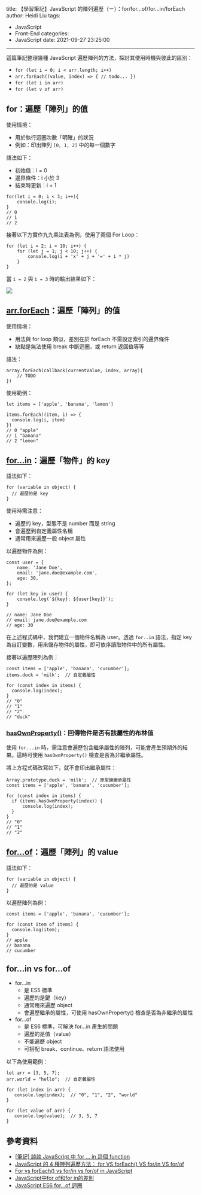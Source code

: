 title: 【學習筆記】JavaScript 的陣列遍歷（ㄧ）：for/for...of/for...in/forEach
author: Heidi Liu
tags:
  - JavaScript
  - Front-End
categories:
  - JavaScript
date: 2021-09-27 23:25:00
---
這篇筆記整理幾種 JavaScript 遍歷陣列的方法，探討其使用時機與彼此的區別：

+ `for (let i = 0; i < arr.length; i++)`
+ `arr.forEach((value, index) => { // todo... })`
+ `for (let i in arr)`
+ `for (let v of arr)`

<!--more-->

## for：遍歷「陣列」的值

使用情境：

+ 用於執行迴圈次數「明確」的狀況
+ 例如：印出陣列 `[0, 1, 2]` 中的每一個數字

語法如下：

+ 初始值：i = 0
+ 邊界條件：i 小於 3
+ 結束時更新：i + 1

```javascript=
for(let i = 0; i < 3; i++){
    console.log(i);
}
// 0
// 1
// 2
```

接著以下方實作九九乘法表為例，使用了兩個 For Loop：

```javascript=
for (let i = 2; i < 10; i++) {
    for (let j = 1; j < 10; j++) {
        console.log(i + 'x' + j + '=' + i * j)
    }
}
```

當 `i = 2` 與 `i = 3` 時的輸出結果如下：

![](https://i.imgur.com/dPeST08.png)


## [arr.forEach](https://developer.mozilla.org/zh-TW/docs/Web/JavaScript/Reference/Global_Objects/Array/forEach)：遍歷「陣列」的值

使用情境：

+ 用法與 for loop 類似，差別在於 forEach 不需設定索引的邊界條件
+ 缺點是無法使用 break 中斷迴圈，或 return 返回值等等

語法：

```javascript=
array.forEach(callback(currentValue, index, array){
    // TODO
})
```

使用範例：

```javascript=
let items = ['apple', 'banana', 'lemon']

items.forEach((item, i) => {
  console.log(i, item)
})
// 0 "apple"
// 1 "banana"
// 2 "lemon"
```


## [for...in](https://developer.mozilla.org/zh-TW/docs/Web/JavaScript/Reference/Statements/for...in)：遍歷「物件」的 key

語法如下：

```javascript=
for (variable in object) {
  // 遍歷的是 key
}
```

使用時需注意：

+ 遍歷的 key，型態不是 number 而是 string
+ 會遍歷到自定義屬性名稱
+ 通常用來遍歷一般 object 屬性 

以遍歷物件為例：

```javascript=
const user = {
    name: 'Jane Doe',
    email: 'jane.doe@example.com',
    age: 30,
};

for (let key in user) {
    console.log(`${key}: ${user[key]}`);
}

// name: Jane Doe
// email: jane.doe@example.com
// age: 30
```

在上述程式碼中，我們建立一個物件名稱為 user。透過 `for..in` 語法，指定 key 為自訂變數，用來儲存物件的屬性，即可依序讀取物件中的所有屬性。

接著以遍歷陣列為例：

```javascript=
const items = ['apple', 'banana', 'cucumber'];
items.duck = 'milk';  // 自定義屬性

for (const index in items) {
  console.log(index);
}
// "0"
// "1"
// "2"
// "duck"
```

### [hasOwnProperty()](https://developer.mozilla.org/zh-TW/docs/Web/JavaScript/Reference/Global_Objects/Object/hasOwnProperty)：回傳物件是否有該屬性的布林值

使用 `for...in` 時，需注意會遍歷包含繼承屬性的陣列，可能會產生預期外的結果。這時可使用 `hasOwnProperty()` 檢查是否為非繼承屬性。

將上方程式碼改寫如下，就不會印出繼承屬性：

```javascript=
Array.prototype.duck = 'milk';  // 原型鍊繼承屬性
const items = ['apple', 'banana', 'cucumber'];

for (const index in items) {
  if (items.hasOwnProperty(index)) {
      console.log(index);
  }
}
// "0"
// "1"
// "2"
```

## [for...of](https://developer.mozilla.org/en-US/docs/Web/JavaScript/Reference/Statements/for...of)：遍歷「陣列」的 value

語法如下：

```javascript=
for (variable in object) {
  // 遍歷的是 value
}
```

以遍歷陣列為例：

```javascript=
const items = ['apple', 'banana', 'cucumber'];

for (const item of items) {
  console.log(item);
}
// apple
// banana
// cucumber
```

## for...in vs for...of

+ for...in 
  + 是 ES5 標準
  + 遍歷的是鍵（key）
  + 通常用來遍歷 object
  + 會遍歷繼承的屬性，可使用 hasOwnProperty() 檢查是否為非繼承的屬性
+ for...of
  + 是 ES6 標準，可解決 for...in 產生的問題
  + 遍歷的是值（value）
  + 不能遍歷 object
  + 可搭配 break、continue、return 語法使用

以下為使用範例：

```javascript=
let arr = [3, 5, 7];
arr.world = "hello";  // 自定義屬性

for (let index in arr) {
   console.log(index);  // "0", "1", "2", "world"
}

for (let value of arr) {
   console.log(value);  // 3, 5, 7
}
```


## 參考資料

+ [[筆記] 談談 JavaScript 中 for ... in 這個 function](https://pjchender.blogspot.com/2016/06/javascript-for-in-function.html)
+ [JavaScript 的 4 種陣列遍歷方法： for VS forEach() VS for/in VS for/of](https://www.gushiciku.cn/pl/2M0c/zh-tw)
+ [For vs forEach() vs for/in vs for/of in JavaScript](http://thecodebarbarian.com/for-vs-for-each-vs-for-in-vs-for-of-in-javascript.html)
+ [JavaScript中for of和for in的差別](https://blog.typeart.cc/JavaScript%E4%B8%ADfor%20of%E5%92%8Cfor%20in%E7%9A%84%E5%B7%AE%E5%88%A5/)
+ [JavaScript ES6 for...of 迴圈](https://www.fooish.com/javascript/ES6/for-of.html)
